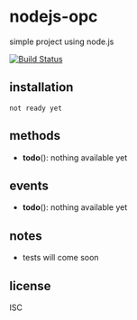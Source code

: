 nodejs-opc
=====

simple project using node.js

[![Build Status](https://github.com/cn-ge/nodejs-opc)](https://github.com/cn-ge/nodejs-opc)

installation
-----

`not ready yet`


methods
-----

- **todo**(): nothing available yet

events
-----

- **todo**(): nothing available yet


notes
-----

- tests will come soon

license
---

ISC
